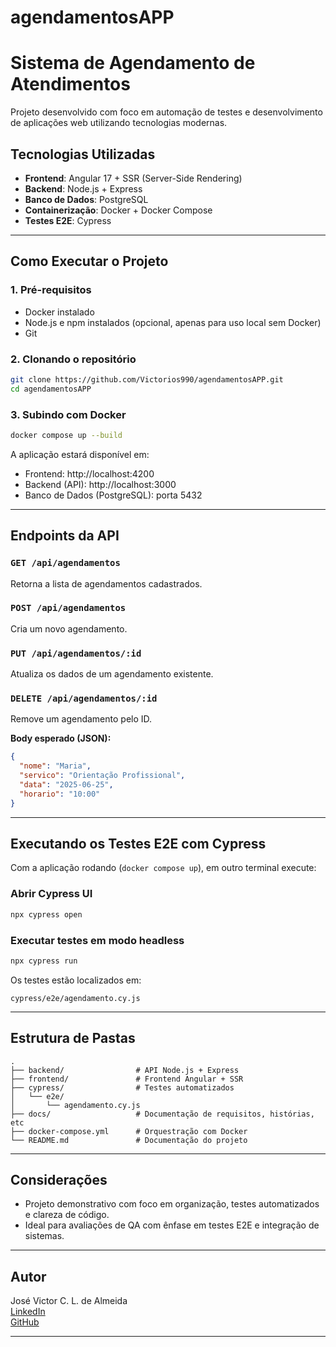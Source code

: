 # agendamentosAPP

# Sistema de Agendamento de Atendimentos

Projeto desenvolvido com foco em automação de testes e desenvolvimento de aplicações web utilizando tecnologias modernas.

## Tecnologias Utilizadas

- **Frontend**: Angular 17 + SSR (Server-Side Rendering)
- **Backend**: Node.js + Express
- **Banco de Dados**: PostgreSQL
- **Containerização**: Docker + Docker Compose
- **Testes E2E**: Cypress

---

## Como Executar o Projeto

### 1. Pré-requisitos

- Docker instalado
- Node.js e npm instalados (opcional, apenas para uso local sem Docker)
- Git

### 2. Clonando o repositório

```bash
git clone https://github.com/Victorios990/agendamentosAPP.git
cd agendamentosAPP

```

### 3. Subindo com Docker

```bash 
docker compose up --build

```

A aplicação estará disponível em:

- Frontend: http://localhost:4200  
- Backend (API): http://localhost:3000  
- Banco de Dados (PostgreSQL): porta 5432

---

## Endpoints da API

### `GET /api/agendamentos`

Retorna a lista de agendamentos cadastrados.

### `POST /api/agendamentos`

Cria um novo agendamento.

### `PUT /api/agendamentos/:id`

Atualiza os dados de um agendamento existente.

### `DELETE /api/agendamentos/:id`

Remove um agendamento pelo ID.

**Body esperado (JSON):**

```json
{
  "nome": "Maria",
  "servico": "Orientação Profissional",
  "data": "2025-06-25",
  "horario": "10:00"
}
```

---

## Executando os Testes E2E com Cypress

Com a aplicação rodando (`docker compose up`), em outro terminal execute:

### Abrir Cypress UI

```bash
npx cypress open
```

### Executar testes em modo headless

```bash
npx cypress run
```

Os testes estão localizados em:

```
cypress/e2e/agendamento.cy.js
```

---

## Estrutura de Pastas

```
.
├── backend/                # API Node.js + Express
├── frontend/               # Frontend Angular + SSR
├── cypress/                # Testes automatizados
│   └── e2e/
│       └── agendamento.cy.js
├── docs/                   # Documentação de requisitos, histórias, etc
├── docker-compose.yml      # Orquestração com Docker
└── README.md               # Documentação do projeto

```
---

## Considerações

- Projeto demonstrativo com foco em organização, testes automatizados e clareza de código.
- Ideal para avaliações de QA com ênfase em testes E2E e integração de sistemas.

---

## Autor

José Victor C. L. de Almeida  
[LinkedIn](https://www.linkedin.com/in/victoralmeidaqa/)  
[GitHub](https://github.com/Victorios990/agendamentosAPP)

---
